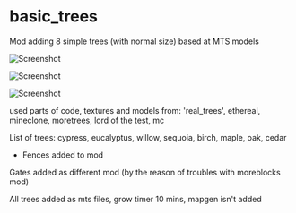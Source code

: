 # basic_trees

Mod adding 8 simple trees (with normal size) based at MTS models

![Screenshot](https://image.ibb.co/h7NAsU/ezgif_1_840af8b006_min.gif)

![Screenshot](https://image.ibb.co/fkGU09/scr.png)

![Screenshot](https://image.ibb.co/fTDp09/screenshot_20180831_0908252.gif)

used parts of code, textures and models from: 'real_trees', ethereal, 
mineclone, moretrees, lord of the test, mc


List of trees: cypress, eucalyptus, willow, sequoia, birch, maple, oak, cedar


+ Fences added to mod

Gates added as different mod (by the reason of troubles with moreblocks mod)

All trees added as mts files, grow timer 10 mins, mapgen isn't added
